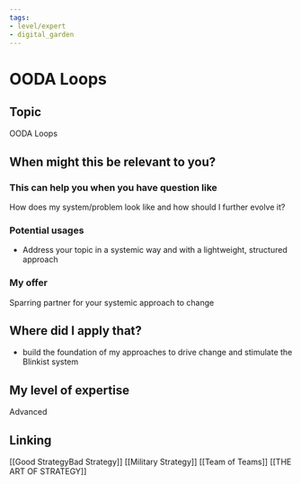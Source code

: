 ```yaml
---
tags: 
- level/expert
- digital_garden
---
```

# OODA Loops
## Topic

OODA Loops

## When might this be relevant to you?

### This can help you when you have question like

How does my system/problem look like and how should I further evolve it?

### Potential usages

-   Address your topic in a systemic way and with a lightweight, structured approach
    

### My offer

Sparring partner for your systemic approach to change

## Where did I apply that?

-   build the foundation of my approaches to drive change and stimulate the Blinkist system
    

## My level of expertise

Advanced

## Linking
[[Good StrategyBad Strategy]]
[[Military Strategy]]
[[Team of Teams]]
[[THE ART OF STRATEGY]]